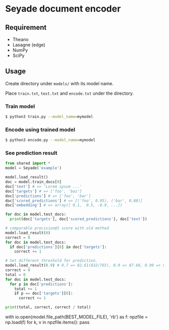 # Seyade document encoder

## Requirement
- Theano
- Lasagne (edge)
- NumPy
- SciPy

## Usage

Create directory under `models/` with its model name.

Place `train.txt`, `test.txt` and `encode.txt` under the directory.

### Train model

```bash
$ python3 train.py --model_name=mymodel
```

### Encode using trained model

```bash
$ python3 encode.py --model_name=mymodel
```

### See prediction result

```python
from shared import *
model = Seyade('example')

model.load_result()
doc = model.train_docs[0]
doc['text'] # => 'Lorem ipsum ...'
doc['targets'] # => ['foo', 'baz']
doc['predictions'] # => ['foo', 'bar']
doc['scored_predictions'] # => [('foo', 0.95), ('bar', 0.88)]
doc['embedding'] # => array([ 0.1,  0.5, -0.9, ...])

for doc in model.test_docs:
  print(doc['targets'], doc['scored_predictions'], doc['text'])

# comparable precision@1 score with old method
model.load_result(0)
correct = 0
for doc in model.test_docs:
  if doc['predictions'][0] in doc['targets']:
    correct += 1

# Set different threshold for prediction.
model.load_result(0.9) # 0.7 => 82.61(632/765), 0.9 => 87.66, 0.99 => 93.48
correct = 0
total = 0
for doc in model.test_docs:
  for p in doc['predictions']:
    total += 1
    if p == doc['targets'][0]:
      correct += 1

print(total, correct, correct / total)
```
with io.open(model.file_path(BEST_MODEL_FILE), 'rb') as f:
    npzfile = np.load(f)
    for k, v in npzfile.items():
        pass
